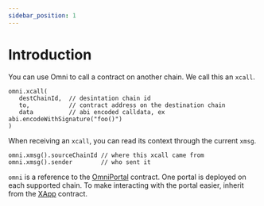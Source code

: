 ```yaml
---
sidebar_position: 1
---
```


# Introduction

You can use Omni to call a contract on another chain. We call this an `xcall`.

```solidity
omni.xcall(
   destChainId,  // desintation chain id
   to,           // contract address on the destination chain
   data          // abi encoded calldata, ex abi.encodeWithSignature("foo()")
)
```

When receiving an `xcall`, you can read its context through the current `xmsg`.

```solidity
omni.xmsg().sourceChainId // where this xcall came from
omni.xmsg().sender        // who sent it
```

`omni` is a reference to the [OmniPortal](./contracts.md#omniportal) contract. One portal is deployed on each supported chain. To make interacting with the portal easier, inherit from the [XApp](./xapp/xapp.md) contract.

